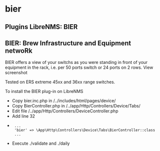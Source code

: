 # bier
Plugins LibreNMS: BIER
-----------------------------------------
BIER: Brew Infrastructure and Equipment netwoRk
-----------------------------------------
BIER offers a view of your switchs as you were standing in front of your equipment in the rack, i.e. per 50 ports switch or 24 ports on 2 rows.
View screenshot 

Tested on ERS extreme 45xx and 36xx range switches.

To install the BIER plug-in on LibreNMS
- Copy bier.inc.php in /../includes/html/pages/device/
- Copy BierController.php in /../app/Http/Controllers/Device/Tabs/
- Edit file /../app/Http/Controllers/DeviceController.php
- Add line 32
-      ...
       'bier' => \App\Http\Controllers\Device\Tabs\BierController::class
       ...
- Execute ./validate and ./daily
